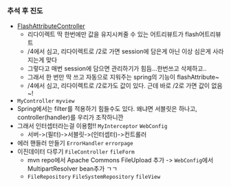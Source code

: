 ### 추석 후 진도
- [FlashAttributeController](../220901_hello/src/main/java/kr/co/greenart/controller/FlashAttributeController.java) 
  - 리다이렉트 딱 한번에만 값을 유지시켜줄 수 있는 어트리뷰트가 flash어트리뷰트
  - \/4에서 심고, 리다이렉트로 \/2로 가면 session에 담은게 아닌 이상 심은게 사라지는게 맞다
  - 그렇다고 매번 session에 담으면 관리하기가 힘듬...한번쓰고 삭제하고..
  - 그래서 한 번만 딱 쓰고 자동으로 지워주는 spring의 기능이 flashAttribute~
  - \/4에서 심고, 리다이렉트로 \/2로가도 값이 있다. 근데 바로 \/2로 가면 값이 없음~!
- `MyController` `myview`
- Spring에서는 filter를 적용하기 힘들수도 있다. 왜냐면 서블릿은 하나고, controller(handler)를 우리가 조작하니깐
- 그래서 인터셉터라는걸 이용함!! `MyInterceptor` `WebConfig`
  - 서버->(필터)->서블릿->(인터셉터)->컨트롤러
- 에러 핸들러 만들기 `ErrorHandler` `errorpage`
- 이진데이터 다루기 `FileController` `fileForm`
  - mvn repo에서 Apache Commons FileUpload 추가 -> `WebConfig`에서 MultipartResolver bean추가 ㄱㄱ
  - `FileRepository` `FileSystemRepository` `fileView`